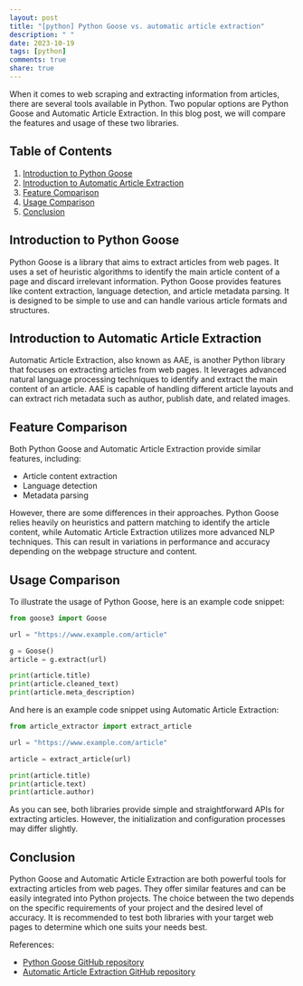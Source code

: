 ```yaml
---
layout: post
title: "[python] Python Goose vs. automatic article extraction"
description: " "
date: 2023-10-19
tags: [python]
comments: true
share: true
---
```


When it comes to web scraping and extracting information from articles, there are several tools available in Python. Two popular options are Python Goose and Automatic Article Extraction. In this blog post, we will compare the features and usage of these two libraries.

## Table of Contents
1. [Introduction to Python Goose](#introduction-to-python-goose)
2. [Introduction to Automatic Article Extraction](#introduction-to-automatic-article-extraction)
3. [Feature Comparison](#feature-comparison)
4. [Usage Comparison](#usage-comparison)
5. [Conclusion](#conclusion)

## Introduction to Python Goose

Python Goose is a library that aims to extract articles from web pages. It uses a set of heuristic algorithms to identify the main article content of a page and discard irrelevant information. Python Goose provides features like content extraction, language detection, and article metadata parsing. It is designed to be simple to use and can handle various article formats and structures.

## Introduction to Automatic Article Extraction

Automatic Article Extraction, also known as AAE, is another Python library that focuses on extracting articles from web pages. It leverages advanced natural language processing techniques to identify and extract the main content of an article. AAE is capable of handling different article layouts and can extract rich metadata such as author, publish date, and related images.

## Feature Comparison

Both Python Goose and Automatic Article Extraction provide similar features, including:

- Article content extraction
- Language detection
- Metadata parsing

However, there are some differences in their approaches. Python Goose relies heavily on heuristics and pattern matching to identify the article content, while Automatic Article Extraction utilizes more advanced NLP techniques. This can result in variations in performance and accuracy depending on the webpage structure and content.

## Usage Comparison

To illustrate the usage of Python Goose, here is an example code snippet:

```python
from goose3 import Goose

url = "https://www.example.com/article"

g = Goose()
article = g.extract(url)

print(article.title)
print(article.cleaned_text)
print(article.meta_description)
```

And here is an example code snippet using Automatic Article Extraction:

```python
from article_extractor import extract_article

url = "https://www.example.com/article"

article = extract_article(url)

print(article.title)
print(article.text)
print(article.author)
```

As you can see, both libraries provide simple and straightforward APIs for extracting articles. However, the initialization and configuration processes may differ slightly.

## Conclusion

Python Goose and Automatic Article Extraction are both powerful tools for extracting articles from web pages. They offer similar features and can be easily integrated into Python projects. The choice between the two depends on the specific requirements of your project and the desired level of accuracy. It is recommended to test both libraries with your target web pages to determine which one suits your needs best.

References:
- [Python Goose GitHub repository](https://github.com/goose3/goose3)
- [Automatic Article Extraction GitHub repository](https://github.com/jaysoo/python-article-extractor)